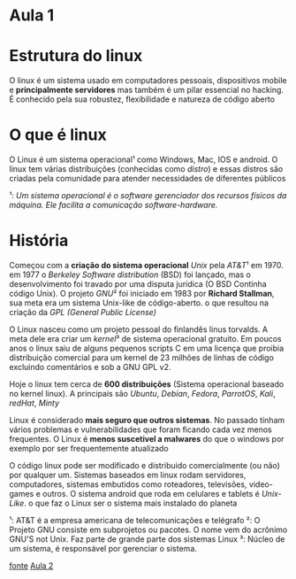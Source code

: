 # Aula 1

# Estrutura do linux

O linux é um sistema usado em computadores pessoais, dispositivos mobile e **principalmente servidores** mas também é um pilar essencial no hacking. É conhecido pela sua robustez, flexibilidade e natureza de código aberto

# O que é linux

O Linux é um sistema operacional¹ como Windows, Mac, IOS e android. O linux tem várias distribuições (conhecidas como *distro*) e essas distros são criadas pela comunidade para atender necessidades de diferentes públicos

¹: *Um sistema operacional é o software gerenciador dos recursos físicos da máquina. Ele facilita a comunicação software-hardware.*

# História

Começou com a **criação do sistema operacional** *Unix* pela *AT&T*¹ em 1970. em 1977 o *Berkeley Software distribution* (BSD) foi lançado, mas o desenvolvimento foi travado por uma disputa jurídica (O BSD Continha código Unix). O projeto *GNU*² foi iniciado em 1983 por **Richard Stallman**, sua meta era um sistema Unix-like de código-aberto. o que resultou na criação da *GPL (General Public License)*

O Linux nasceu como um projeto pessoal do finlandês linus torvalds. A meta dele era criar um *kernel*³ de sistema operacional gratuito. Em poucos anos o linux saiu de alguns pequenos scripts C em uma licença que proibia distribuição comercial para um kernel de 23 milhões de linhas de código excluindo comentários e sob a GNU GPL v2.

Hoje o linux tem cerca de **600 distribuições** (Sistema operacional baseado no kernel linux). A principais são *Ubuntu*, *Debian*, *Fedora*, *ParrotOS*, *Kali*, *redHat*, *Minty*

Linux é considerado **mais seguro que outros sistemas**. No passado tinham vários problemas e vulnerabilidades que foram ficando cada vez menos frequentes. O Linux é **menos suscetivel a malwares** do que o windows por exemplo por ser frequentemente atualizado

O código linux pode ser modificado e distribuido comercialmente (ou não) por qualquer um. Sistemas baseados em linux rodam servidores, computadores, sistemas embutidos como roteadores, televisões, video-games e outros. O sistema android que roda em celulares e tablets é *Unix-Like*. o que faz o Linux ser o sistema mais instalado do planeta


¹: AT&T é a empresa americana de telecomunicações e telégrafo
²: O Projeto GNU consiste em subprojetos ou pacotes. O nome vem do acrônimo GNU'S not Unix. Faz parte de grande parte dos sistemas Linux
³: Núcleo de um sistema, é responsável por gerenciar o sistema.

[fonte](https://academy.hackthebox.com/module/18/section/94)
[Aula 2](2_philosophy.md)